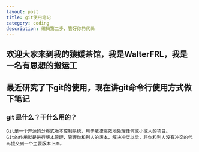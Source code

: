 ```yaml
---
layout: post
title: git使用笔记
category: coding
description: 编码第二步，管好你的代码
---
```


## 欢迎大家来到我的猿媛茶馆，我是WalterFRL，我是一名有思想的搬运工

## 最近研究了下git的使用，现在讲git命令行使用方式做下笔记

### git 是什么？干什么用的？
```
Git是一个开源的分布式版本控制系统，用于敏捷高效地处理任何或小或大的项目。
Git的作用就是进行版本管理，管理你和别人的版本，解决冲突以后，将你和别人没有冲突的代码提交到一个主要版本上面。
```
